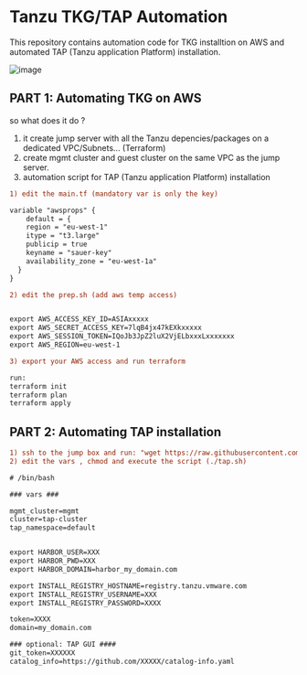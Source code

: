 
# Tanzu TKG/TAP Automation 


This repository contains automation code for TKG installtion on AWS and automated TAP (Tanzu application Platform) installation.

![image](https://user-images.githubusercontent.com/22165556/148382955-88662ea3-0e7c-4af1-8e6f-413bde98b69c.png)



## PART 1: Automating TKG on AWS 

so what does it do ? 
1) it create jump server with all the Tanzu depencies/packages on a dedicated VPC/Subnets... (Terraform) 
2) create mgmt cluster and guest cluster on the same VPC as the jump server.
3) automation script for TAP (Tanzu application Platform) installation

```diff
1) edit the main.tf (mandatory var is only the key)

variable "awsprops" {
    default = {
    region = "eu-west-1"
    itype = "t3.large"
    publicip = true
    keyname = "sauer-key"
    availability_zone = "eu-west-1a"
  }
}

2) edit the prep.sh (add aws temp access)  


export AWS_ACCESS_KEY_ID=ASIAxxxxx
export AWS_SECRET_ACCESS_KEY=7lqB4jx47kEXkxxxxx
export AWS_SESSION_TOKEN=IQoJb3JpZ2luX2VjELbxxxLxxxxxxx
export AWS_REGION=eu-west-1

3) export your AWS access and run terraform 

run: 
terraform init 
terraform plan 
terraform apply 

```
## PART 2: Automating TAP installation 

```diff
1) ssh to the jump box and run: "wget https://raw.githubusercontent.com/assafsauer/aws-tkg-automation/master/tap/tap.sh"
2) edit the vars , chmod and execute the script (./tap.sh)

# /bin/bash

### vars ###

mgmt_cluster=mgmt
cluster=tap-cluster
tap_namespace=default


export HARBOR_USER=XXX
export HARBOR_PWD=XXX
export HARBOR_DOMAIN=harbor_my_domain.com

export INSTALL_REGISTRY_HOSTNAME=registry.tanzu.vmware.com
export INSTALL_REGISTRY_USERNAME=XXX
export INSTALL_REGISTRY_PASSWORD=XXXX

token=XXXX
domain=my_domain.com

### optional: TAP GUI ####
git_token=XXXXXX
catalog_info=https://github.com/XXXXX/catalog-info.yaml
